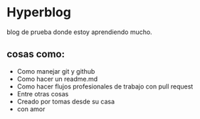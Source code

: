 # Hyperblog
blog de prueba donde estoy aprendiendo mucho.

## cosas como:

* Como manejar git y github
* Como hacer un readme.md
* Como hacer flujos profesionales de trabajo con pull request
* Entre otras cosas
* Creado por tomas desde su casa
* con amor

